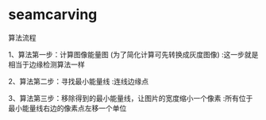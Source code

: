 # seamcarving


算法流程

1、算法第一步：计算图像能量图 (为了简化计算可先转换成灰度图像) :这一步就是相当于边缘检测算法一样

2、算法第二步：寻找最小能量线 :连线边缘点

3、算法第三步：移除得到的最小能量线，让图片的宽度缩小一个像素 :所有位于最小能量线右边的像素点左移一个单位

